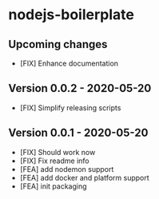 # nodejs-boilerplate

## Upcoming changes
* [FIX] Enhance documentation

## Version 0.0.2 - 2020-05-20
* [FIX] Simplify releasing scripts

## Version 0.0.1 - 2020-05-20
* [FIX] Should work now
* [FIX] Fix readme info
* [FEA] add nodemon support
* [FEA] add docker and platform support
* [FEA] init packaging
